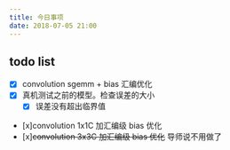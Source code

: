 ```yaml
---
title: 今日事项
date: 2018-07-05 21:00
---
```


## todo list

- [x] convolution sgemm + bias 汇编优化
- [x] 真机测试之前的模型。检查误差的大小
  - [x] 误差没有超出临界值
- [x]convolution 1x1C 加汇编级 bias 优化
- [x]~~convolution 3x3C 加汇编级 bias 优化~~  导师说不用做了